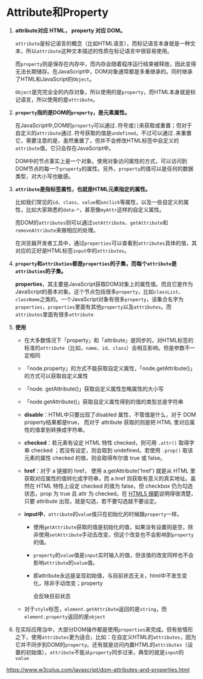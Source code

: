 # Attribute和Property

1. **attribute对应 HTML， property 对应 DOM。**

   `attribute`是标记语言的概念（比如HTML语言），而标记语言本身就是一种文本，所以`attribute`这种文本描述的性质在标记语言中很容易使用。

   而`property`则是保存在内存中，而内存会随着程序运行结束被释放，因此变得无法长期储存。在JavaScript中，DOM对象通常都是多重继承的。同时继承了HTML和JavaScript的`Object`。

   `Object`是完完全全的内存对象，所以使用的是`property`，而HTML本身就是标记语言，所以使用的是`attribute`。

   

2. **`property`指的是DOM的`property`，是元素属性。**

   在JavaScript中,DOM的`property`可以通过`.`符号或`[]`来获取或重置；但对于自定义的`attribute`通过`.`符号获取的值是`undefined`，不过可以通过`.`来重置它，需要注意的是，虽然重置了，但并不会修改HTML标签中自定义的`attribute`值，它只会存在JavaScript中。

   DOM中的节点事实上是一个对象。使用对象访问属性的方式，可以访问到DOM节点的每一个`property`的属性。另外，`property`的值可以是任何的数据类型，对大小写也敏感。

   

3. **`attribute`是指标签属性，也就是HTML元素指定的属性。**

   比如我们常见的`id`、`class`、`value`和`onclick`等属性，以及一些自定义的属性，比如大家熟悉的`data-*`，甚至像`myAttr`这样的自定义属性。

   而DOM的`attributes`则可以通过`setAttribute`、`getAttribute`和`removeAttribute`来做相应的处理。

   在浏览器开发者工具中，通过`properties`可以查看到`attributes`具体的值，其对应的正好是HTML标签`input`中的`attributes`。

   

4. **`property`和`attributies`都是`properties`的子集，而每个`attribute`是`attributies`的子集。**

   **properties**，其主要是JavaScript获取DOM对象上的属性值。而且它是作为JavaScript的基本对象。这个节点包括很多`property`，比如`classList`、`className`之类的。一个JavaScript对象有很多`property`，该集合名字为`properties`，`properties`里面有其他`property`以及`attributes`。而`attributes`里面有很多`attribute`

   

5. **使用**

   - 在大多数情况下「property」和「attribute」是同步的，对HTML标签的标准的`attribute`（比如，`name`、`id`、`class`）会相互影响。但是参数不一定相同

   - 「node.property」的方式不能获取自定义属性，「node.getAttribute()」的方式可以获取自定义属性

   - 「node. getAttribute()」获取自定义属性忽略属性的大小写

   - 「node.getAttribute()」获取自定义属性得到的值的类型总是字符串

   - **disable**：HTML中只要出现了disabled 属性，不管值是什么，对于 DOM property结果都是true， 而对于 attribute 获取的则是把 HTML 里对应属性的值拿到转换成字符串。

   - **checked**：若元素有设定 HTML 特性 checked，则可用 `.attr()` 取得字串 checked ；若没有设定，则会取到 undefined。若使用 `.prop()` 取该元素的属性 checked 的值，则会取得布尔值 true 或 false。

   - **href**：对于 a 链接的 href， 使用 a.getAttribute('href') 就是从 HTML 里获取对应属性的值转化成字符串，而 a.href 则获取有意义的真实地址。虽然在 HTML 特性上设定 checked 的值为 false，但 checkbox 仍为勾选状态，prop 为 true 且 attr 为 checked。在 [HTML5 規範](https://www.w3.org/TR/html5/infrastructure.html#boolean-attributes)说明得很清楚，只要 attribute 出现，就是勾选，若不要勾选就不要设定。

   - **input中**，`attribute`的`value`值只在初始化的时候跟`property`一样。

     - 使用`getAttribute`获取的值是初始化的值，如果没有设置则是空，除非使用`setAttribute`手动去改变，但这个改变也不会影响到`property`的值。

     - `property`的`value`值是`input`实时输入的值，但该值的改变同样也不会影响`attribute`的`value`值。

     - 即attribute永远是呈现初始值，与目前状态无关，html中不发生变化，除非手动改变；property

       会反映目前状态

   - 对于`style`标签，`element.getAttribute`返回的是`string`，而`element.property`返回的是`object`

     

6. 在实际应用当中，大部分DOM操作都是使用`properties`来完成。但有些情形之下，使用`attributes`更为适合，比如：在自定义HTML的`attributes`，因为它并不同步到DOM的`property`。还有就是访问内置HTML的`attributes`（设置的初始值），`attribute`不能从`property`同步过来，典型的就是`input`的`value`

https://www.w3cplus.com/javascript/dom-attributes-and-properties.html